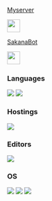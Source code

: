 <!DOCTYPE html>
<html>
  <body>
     <p><a href=https://discord.gg/CMGt4yr8yT>Myserver</a></p>
    <img src="https://media.discordapp.net/attachments/974254487529201675/1003239277125193858/unknown.png" width="30" height="30">
    <p><a href=https://discord.com/api/oauth2/authorize?client_id=929333593099104276&permissions=8&scope=bot%20applications.commands>SakanaBot</a></p>
    <img src="https://media.discordapp.net/attachments/974254487529201675/974702773113323590/189505.png" width="30" height="30">
  </body>
</html>

  ### Languages
![](https://img.shields.io/badge/Node.js-3c873a?labelColor=black&logo=node.js)
![](https://img.shields.io/badge/Python-ffe873?labelColor=black&logo=python)

### Hostings
![](https://img.shields.io/badge/Replit-9c9c9c?labelColor=black&logo=replit)

### Editors
![](https://img.shields.io/badge/Visual_Studio_Code-0078d7?labelColor=black&logo=visual-studio-code)

### OS
![](https://img.shields.io/badge/Windows-00a4ef?labelColor=black&logo=windows)
![](https://img.shields.io/badge/Android-32de84?labelColor=black&logo=android)
![](https://img.shields.io/badge/iPadOS-ff87cf?labelColor=black&logo=ios)
